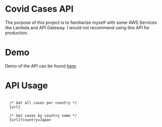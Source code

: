 # Covid Cases API

The purpose of this project is to familiarize myself with some AWS Services like Lambda and API Gateway. I would not recommend using this API for production.

# Demo

Demo of the API can be found [here](https://4j222wktag.execute-api.ap-southeast-1.amazonaws.com/dev/covid).

# API Usage

```

  /* Get all cases per country */
  {url}
  
  /* Get cases by country name */
  {url}?country=Japan

```
